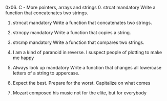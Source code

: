 0x06. C - More pointers, arrays and strings
0. strcat
mandatory
Write a function that concatenates two strings.

1. strncat
mandatory
Write a function that concatenates two strings.

2. strncpy
mandatory
Write a function that copies a string.


3. strcmp
mandatory
Write a function that compares two strings.


4. I am a kind of paranoid in reverse. I suspect people of plotting to make me happy

5. Always look up
mandatory
Write a function that changes all lowercase letters of a string to uppercase.


6. Expect the best. Prepare for the worst. Capitalize on what comes


7. Mozart composed his music not for the elite, but for everybody


